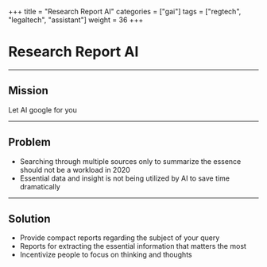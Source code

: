 +++
title = "Research Report AI"
categories = ["gai"]
tags = ["regtech", "legaltech", "assistant"]
weight = 36
+++

# Research Report AI

---

## Mission

Let AI google for you

---

## Problem

- Searching through multiple sources only to summarize the essence should not be a workload in 2020
- Essential data and insight is not being utilized by AI to save time dramatically

---

## Solution

- Provide compact reports regarding the subject of your query
- Reports for extracting the essential information that matters the most
- Incentivize people to focus on thinking and thoughts
